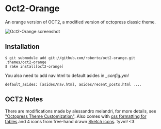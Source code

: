 # Oct2-Orange

An orange version of OCT2, a modified version of octopress classic theme.

![Oct2-Orange screenshot](https://raw.github.com/roberto/oct2-orange/master/screenshot.png)

## Installation

```
$ git submodule add git://github.com/roberto/oct2-orange.git .themes/oct2-orange
$ rake install[oct2-orange] 
```

You also need to add nav.html to default asides in *_config.yml*

```
default_asides: [asides/nav.html, asides/recent_posts.html ....
```

## OCT2 Notes

There are modifications made by alessandro melandri, for more details, see ["Octopress Theme Customization"](http://melandri.net/2012/02/14/octopress-theme-customization/). Also comes with [css formatting for tables](http://programus.github.com/blog/2012/03/07/add-table-data-css-for-octopress/) and 4 icons from free-hand drawn [Sketch icons](http://www.charfishdesign.com/19-free-hand-drawn-sketch-icons/). tyvm! <3
